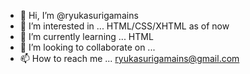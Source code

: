 - 👋 Hi, I’m @ryukasurigamains
- 👀 I’m interested in ... HTML/CSS/XHTML  as of now
- 🌱 I’m currently learning ... HTML
- 💞️ I’m looking to collaborate on ... 
- 📫 How to reach me ... ryukasurigamains@gmail.com

<!---
ryukasurigamains/ryukasurigamains is a ✨ special ✨ repository because its `README.md` (this file) appears on your GitHub profile.
You can click the Preview link to take a look at your changes.
--->

